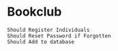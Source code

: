 # Bookclub
````
Should Register Individuals
Should Reset Password if Forgotten
Should Add to database

````
